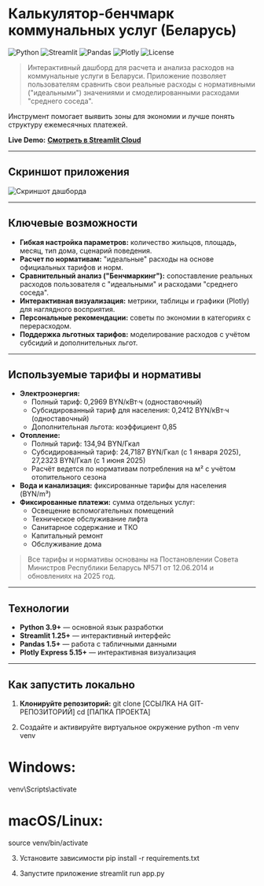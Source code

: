 # Калькулятор-бенчмарк коммунальных услуг (Беларусь)

![Python](https://img.shields.io/badge/Python-3.9%2B-blue.svg)
![Streamlit](https://img.shields.io/badge/Streamlit-1.25%2B-red.svg)
![Pandas](https://img.shields.io/badge/Pandas-1.5%2B-blue)
![Plotly](https://img.shields.io/badge/Plotly-5.15%2B-orange)
![License](https://img.shields.io/badge/License-MIT-green.svg)

> Интерактивный дашборд для расчета и анализа расходов на коммунальные услуги в Беларуси. Приложение позволяет пользователям сравнить свои реальные расходы с нормативными ("идеальными") значениями и смоделированными расходами "среднего соседа".

Инструмент помогает выявить зоны для экономии и лучше понять структуру ежемесячных платежей.

**Live Demo:** [**Смотреть в Streamlit Cloud**](https://shtfmodel-3xbuf2mpqkqfmik9fqtuwc.streamlit.app/)

---

## Скриншот приложения

![Скриншот дашборда](https://i.imgur.com/ТВОЙСКРИНШОТ.png)

---

## Ключевые возможности

* **Гибкая настройка параметров:** количество жильцов, площадь, месяц, тип дома, сценарий поведения.
* **Расчет по нормативам:** "идеальные" расходы на основе официальных тарифов и норм.
* **Сравнительный анализ ("Бенчмаркинг"):** сопоставление реальных расходов пользователя с "идеальными" и расходами "среднего соседа".
* **Интерактивная визуализация:** метрики, таблицы и графики (Plotly) для наглядного восприятия.
* **Персональные рекомендации:** советы по экономии в категориях с перерасходом.
* **Поддержка льготных тарифов:** моделирование расходов с учётом субсидий и дополнительных льгот.

---

## Используемые тарифы и нормативы

* **Электроэнергия:**  
  * Полный тариф: 0,2969 BYN/кВт·ч (одноставочный)  
  * Субсидированный тариф для населения: 0,2412 BYN/кВт·ч (одноставочный)  
  * Дополнительная льгота: коэффициент 0,85
* **Отопление:**  
  * Полный тариф: 134,94 BYN/Гкал  
  * Субсидированный тариф: 24,7187 BYN/Гкал (с 1 января 2025), 27,2323 BYN/Гкал (с 1 июня 2025)  
  * Расчёт ведется по нормативам потребления на м² с учётом отопительного сезона
* **Вода и канализация:** фиксированные тарифы для населения (BYN/m³)
* **Фиксированные платежи:** сумма отдельных услуг:
  * Освещение вспомогательных помещений  
  * Техническое обслуживание лифта  
  * Санитарное содержание и ТКО  
  * Капитальный ремонт  
  * Обслуживание дома  

> Все тарифы и нормативы основаны на Постановлении Совета Министров Республики Беларусь №571 от 12.06.2014 и обновлениях на 2025 год.

---

## Технологии

* **Python 3.9+** — основной язык разработки  
* **Streamlit 1.25+** — интерактивный интерфейс  
* **Pandas 1.5+** — работа с табличными данными  
* **Plotly Express 5.15+** — интерактивная визуализация

---

## Как запустить локально

1. **Клонируйте репозиторий:**
git clone [ССЫЛКА НА GIT-РЕПОЗИТОРИЙ]
cd [ПАПКА ПРОЕКТА]

2. Создайте и активируйте виртуальное окружение
python -m venv venv
# Windows:
venv\Scripts\activate
# macOS/Linux:
source venv/bin/activate

3. Установите зависимости
pip install -r requirements.txt

4. Запустите приложение
streamlit run app.py
